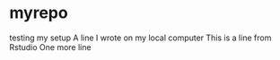 # myrepo
testing my setup
A line I wrote on my local computer
This is a line from Rstudio
One more line